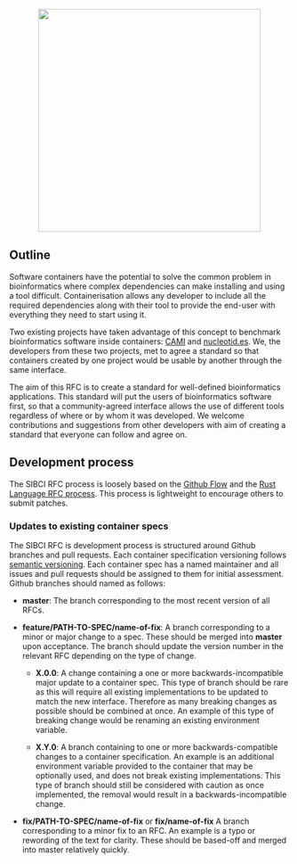 <p align="center"> <img width="400px" src="https://github.com/SIBCI/logo/releases/download/v0.0/logo.png" /></p>

## Outline

Software containers have the potential to solve the common problem in
bioinformatics where complex dependencies can make installing and using a tool
difficult. Containerisation allows any developer to include all the required
dependencies along with their tool to provide the end-user with everything they
need to start using it.

Two existing projects have taken advantage of this concept to benchmark
bioinformatics software inside containers: [CAMI](http://cami-challenge.org/)
and [nucleotid.es](http://nucleotid.es). We, the developers from these two
projects, met to agree a standard so that containers created by one project
would be usable by another through the same interface.

The aim of this RFC is to create a standard for well-defined bioinformatics
applications. This standard will put the users of bioinformatics software
first, so that a community-agreed interface allows the use of different tools
regardless of where or by whom it was developed. We welcome contributions and
suggestions from other developers with aim of creating a standard that everyone
can follow and agree on.

## Development process

The SIBCI RFC process is loosely based on the [Github
Flow](https://guides.github.com/introduction/flow/index.html) and the [Rust
Language RFC process](https://github.com/rust-lang/rfcs). This process is
lightweight to encourage others to submit patches.

### Updates to existing container specs

The SIBCI RFC is development process is structured around Github branches and
pull requests. Each container specification versioning follows [semantic
versioning](http://semver.org). Each container spec has a named maintainer and
all issues and pull requests should be assigned to them for initial assessment.
Github branches should named as follows:

  * **master**: The branch corresponding to the most recent version of all
    RFCs.

  * **feature/PATH-TO-SPEC/name-of-fix**: A branch corresponding to a minor or
    major change to a spec. These should be merged into **master** upon
    acceptance. The branch should update the version number in the relevant RFC
    depending on the type of change.

    * **X.0.0**: A change containing a one or more backwards-incompatible major
      update to a container spec. This type of branch should be rare as this
      will require all existing implementations to be updated to match the new
      interface. Therefore as many breaking changes as possible should be
      combined at once. An example of this type of breaking change would be
      renaming an existing environment variable.

    * **X.Y.0**: A branch containing to one or more backwards-compatible
      changes to a container specification. An example is an additional
      environment variable provided to the container that may be optionally
      used, and does not break existing implementations. This type of branch
      should still be considered with caution as once implemented, the removal
      would result in a backwards-incompatible change.

  * **fix/PATH-TO-SPEC/name-of-fix** or **fix/name-of-fix** A branch
    corresponding to a minor fix to an RFC. An example is a typo or rewording
    of the text for clarity. These should be based-off and merged into master
    relatively quickly.
